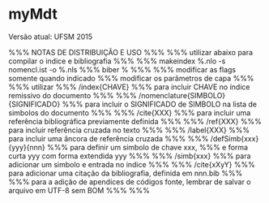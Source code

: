 # myMdt

Versão atual: UFSM 2015

%%% NOTAS DE DISTRIBUIÇÃO E USO
%%%	
%%% utilizar abaixo para compilar o indice e bibliografia
%%%	
%%%	makeindex %.nlo -s nomencl.ist -o %.nls
%%% biber %
%%%
%%% modificar as flags somente quando indicado
%%% modificar os parâmetros de capa
%%%
%%% utilizar
%%%		/index{CHAVE}
%%%	para incluir CHAVE no índice remissivo do documento
%%%
%%% 	/nomenclature{SIMBOLO}{SIGNIFICADO}
%%% para incluir o SIGNIFICADO de SIMBOLO na lista de simbolos do documento
%%%
%%% 	/cite{XXX}
%%%	para incluir uma referência bibliográfica previamente definida
%%%
%%% 	/ref{XXX}
%%% para incluir referência cruzada no texto
%%%
%%%		/label{XXX}
%%% para incluir uma âncora de referência cruzada
%%%
%%% 	/defSimb{xxx}{yyy}{nnn}
%%% para definir um simbolo de chave xxx,
%%% e forma curta yyy com forma extendida yyy
%%%
%%% 	/simb{xxx}
%%% para adicionar um simbolo e entrada no indice
%%%
%%%		/cite{xXyY}
%%% para adicionar uma citação da bibliografia, definida em nnn.bib
%%%
%%%		para a adição de apendices de códigos fonte, lembrar de salvar o arquivo em UTF-8 sem BOM
%%%
%%%
